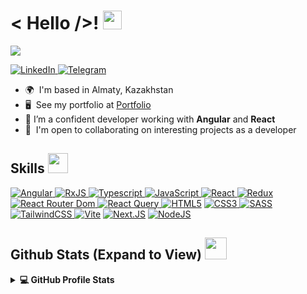 <h1> < Hello />! <img src = "https://raw.githubusercontent.com/MartinHeinz/MartinHeinz/master/wave.gif" width = 30px> </h1>
<p align='center'>
</p>

<p>
  <a href="https://github.com/DenverCoder1/readme-typing-svg"><img src="https://readme-typing-svg.herokuapp.com?&font=IBM+Plex+Sans&color=abcdef&size=20&lines=My+name+is+Shokan!;I'm+a+Front-End+Developer;I'm+a+Software+Engineer" /></a>
</p>

   <a href="https://www.linkedin.com/in/shoqqan/" target="_blank">
    <img alt="LinkedIn" src="https://img.shields.io/badge/LinkedIn-0077B5?style=for-the-badge&logo=linkedin&logoColor=white">
  </a>   
  
   <a href="https://t.me/shoqqan" target="_blank">
    <img alt="Telegram" src="https://img.shields.io/badge/Telegram-2CA5E0?style=for-the-badge&logo=telegram&logoColor=white">
  </a>   
 
- 🌍  I'm based in Almaty, Kazakhstan
- 🖥️  See my portfolio at <a target="_blank" rel="noreferrer" href='https://shokan-tatayev.vercel.app/'>Portfolio</a>
- 🌱 I’m a confident developer working with **Angular** and **React**
- 🤝  I'm open to collaborating on interesting projects as a developer

<h2> Skills <img src = "https://media2.giphy.com/media/QssGEmpkyEOhBCb7e1/giphy.gif?cid=ecf05e47a0n3gi1bfqntqmob8g9aid1oyj2wr3ds3mg700bl&rid=giphy.gif" width = 32px> </h2>
<a href="https://angular.dev/" target="_blank"> 
    <img alt="Angular" src="https://img.shields.io/badge/angular-%23DD0031.svg?style=for-the-badge&logo=angular&logoColor=white">
  </a>
     <a href="https://rxjs.dev/" target="_blank">
    <img alt="RxJS" src="https://img.shields.io/badge/rxjs-%23B7178C.svg?style=for-the-badge&logo=reactivex&logoColor=white">
  </a>
     <a href="https://www.typescriptlang.org/" target="_blank">
    <img alt="Typescript" src="https://img.shields.io/badge/typescript-%23007ACC.svg?style=for-the-badge&logo=typescript&logoColor=white">
  </a>


   <a href="https://developer.mozilla.org/en/docs/Web/JavaScript" target="_blank">
    <img alt="JavaScript" src="https://img.shields.io/badge/javascript-%23323330.svg?style=for-the-badge&logo=javascript&logoColor=%23F7DF1E">
  </a>

   <a href="https://react.dev/" target="_blank">
    <img alt="React" src="https://img.shields.io/badge/react-%2320232a.svg?style=for-the-badge&logo=react&logoColor=%2361DAFB">
  </a>

   <a href="https://redux.js.org/" target="_blank">
    <img alt="Redux" src="https://img.shields.io/badge/redux-%23593d88.svg?style=for-the-badge&logo=redux&logoColor=white">
  </a>
   <a href="https://reactrouter.com/en/main" target="_blank">
    <img alt="React Router Dom" src="https://img.shields.io/badge/React_Router-CA4245?style=for-the-badge&logo=react-router&logoColor=white)">
  </a>

   <a href="https://tanstack.com/query/v5/docs/framework/react/overview" target="_blank">
    <img alt="React Query" src="https://img.shields.io/badge/-React%20Query-FF4154?style=for-the-badge&logo=react%20query&logoColor=white">
  </a>
<a href="https://www.w3.org/TR/2011/WD-html5-20110405/"><img alt="HTML5" src="https://img.shields.io/badge/html5-%23E34F26.svg?style=for-the-badge&logo=html5&logoColor=white"></a>

   <a href="https://www.w3.org/Style/CSS/" target="_blank">
    <img alt="CSS3" src="https://img.shields.io/badge/css3-%231572B6.svg?style=for-the-badge&logo=css3&logoColor=white">
  </a>
   <a href="https://sass-lang.com/" target="_blank">
    <img alt="SASS" src="https://img.shields.io/badge/SASS-hotpink.svg?style=for-the-badge&logo=SASS&logoColor=white">
  </a>
   <a href="https://tailwindcss.com/" target="_blank">
    <img alt="TailwindCSS" src="https://img.shields.io/badge/tailwindcss-%2338B2AC.svg?style=for-the-badge&logo=tailwind-css&logoColor=white">
  </a>
<a href="https://vitejs.dev/"><img alt="Vite" src="https://img.shields.io/badge/vite-%23646CFF.svg?style=for-the-badge&logo=vite&logoColor=white"></a>
<a href="https://nextjs.org/"><img alt="Next.JS" src="https://img.shields.io/badge/Next-black?style=for-the-badge&logo=next.js&logoColor=white"></a>
<a href="https://nodejs.org/en"><img alt="NodeJS" src="https://img.shields.io/badge/node.js-6DA55F?style=for-the-badge&logo=node.js&logoColor=white"></a>

<h2> Github Stats (Expand to View) <img src = "https://i.pinimg.com/originals/65/c4/f4/65c4f452571be1261e9c623f7da488ac.gif" width = 35px> </h2>

<details> 
  <summary><b>💻 GitHub Profile Stats</b></summary>
  <br/>
  <p align="center">
    <a href="https://github.com/anuraghazra/github-readme-stats"><img alt="shoqqan's Github Stats" src="https://github-readme-stats.vercel.app/api?username=shoqqan&show_icons=true&count_private=true&theme=algolia" height="192px"/></a>
<br/>
  &nbsp;
	  <img src="https://github-readme-stats.vercel.app/api/top-langs?username=shoqqan&show_icons=true&locale=en&layout=compact&theme=algolia" alt="shoqqan" height="192px"/>
  <br/>
  </p>
</details>

<br/>
